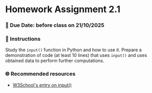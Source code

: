 # Homework Assignment 2.1

### 📆 Due Date: before class on 21/10/2025

### 🎯 Instructions

Study the `input()` function in Python and how to use it. Prepare a demonstration of code (at least 10 lines) that uses `input()` and uses obtained data to perform further computations.

### 🌐 Recommended resources
- [W3School's entry on input()](https://www.w3schools.com/python/python_user_input.asp)